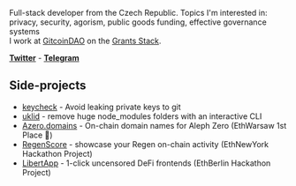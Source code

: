Full-stack developer from the Czech Republic. Topics I'm interested in: privacy, security, agorism, public goods funding, effective governance systems
<br/> I work at [GitcoinDAO](https://gitcoin.co/) on the [Grants Stack](https://www.gitcoin.co/grants-stack).

**[Twitter](https://twitter.com/atris_eth)** - **[Telegram](https://t.me/vacekj)**

## Side-projects
- [keycheck](https://github.com/vacekj/keycheck) - Avoid leaking private keys to git
- [uklid](https://crates.io/crates/uklid) - remove huge node_modules folders with an interactive CLI
- [Azero.domains](https://github.com/wottpal/azero.domains) - On-chain domain names for Aleph Zero (EthWarsaw 1st Place 🥇)
- [RegenScore](https://regenscore.vercel.app/) - showcase your Regen on-chain activity (EthNewYork Hackathon Project)
- [LibertApp](https://github.com/vacekj/libertapp) - 1-click uncensored DeFi frontends (EthBerlin Hackathon Project)

